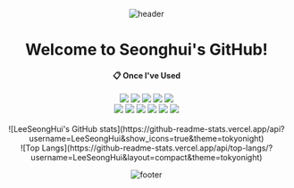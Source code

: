 <div align="center"> 

![header](https://capsule-render.vercel.app/api?type=waving&color=7F7FD5&&height=70)
# Welcome to Seonghui's GitHub!


####  :clipboard: Once I've Used <br/>
  
<img src="https://img.shields.io/badge/JAVA-007396?style=for-the-badge&logo=Java&logoColor=white">
<img src="https://img.shields.io/badge/JavaScript-F7DF1E?style=for-the-badge&logo=JavaScript&logoColor=white">
<img src="https://img.shields.io/badge/Spring-6DB33F?style=for-the-badge&logo=Spring&logoColor=white">
<img src="https://img.shields.io/badge/HTML5-E34F26?style=for-the-badge&logo=HTML5&logoColor=white">
<img src="https://img.shields.io/badge/CSS3-1572B6?style=for-the-badge&logo=CSS3&logoColor=white"> <br>
<img src="https://img.shields.io/badge/MySQL-4479A1?style=for-the-badge&logo=MySQL&logoColor=white">
<img src="https://img.shields.io/badge/Oracle-F80000?style=for-the-badge&logo=Oracle&logoColor=white"> 
<img src="https://img.shields.io/badge/aws-232F3E?style=for-the-badge&logo=Amazon aws&logoColor=white">
<img src="https://img.shields.io/badge/Eclipse-2C2255?style=for-the-badge&logo=Eclipse%20IDE&logoColor=white">
<img src="https://img.shields.io/badge/github-181717?style=for-the-badge&logo=github&logoColor=white">
<img src="https://img.shields.io/badge/VSCode-007ACC?style=for-the-badge&logo=VisualStudioCode&logoColor=white"><br/>


<br>
![LeeSeongHui's GitHub stats](https://github-readme-stats.vercel.app/api?username=LeeSeongHui&show_icons=true&theme=tokyonight)
<br>
![Top Langs](https://github-readme-stats.vercel.app/api/top-langs/?username=LeeSeongHui&layout=compact&theme=tokyonight)
<br>

![footer](https://capsule-render.vercel.app/api?section=footer&type=waving&color=7F7FD5&height=70)
</div>




